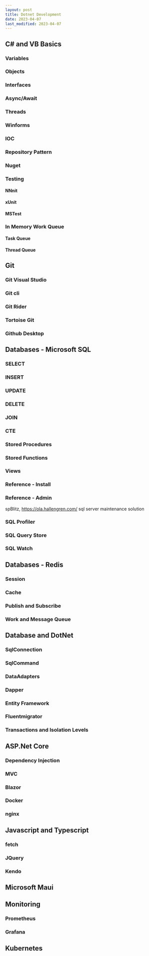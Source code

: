 ```yaml
---
layout: post
title: Dotnet Development
date: 2023-04-07
last_modified: 2023-04-07
---
```


## C# and VB Basics

### Variables

### Objects

### Interfaces

### Async/Await

### Threads

### Winforms

### IOC

### Repository Pattern

### Nuget

### Testing

#### NNnit

#### xUnit

#### MSTest

### In Memory Work Queue

#### Task Queue

#### Thread Queue


## Git

### Git Visual Studio

### Git cli

### Git Rider

### Tortoise Git

### Github Desktop


## Databases - Microsoft SQL

### SELECT

### INSERT

### UPDATE

### DELETE

### JOIN

### CTE

### Stored Procedures

### Stored Functions

### Views

### Reference - Install

### Reference - Admin

spBlitz, https://ola.hallengren.com/ sql server maintenance solution

### SQL Profiler

### SQL Query Store

### SQL Watch


## Databases - Redis

### Session 

### Cache

### Publish and Subscribe

### Work and Message Queue


## Database and DotNet

### SqlConnection

### SqlCommand

### DataAdapters

### Dapper

### Entity Framework

### Fluentmigrator

### Transactions and Isolation Levels




## ASP.Net Core

### Dependency Injection



### MVC

### Blazor

### Docker

### nginx


## Javascript and Typescript

### fetch

### JQuery

### Kendo


## Microsoft Maui


## Monitoring

### Prometheus

### Grafana


## Kubernetes





